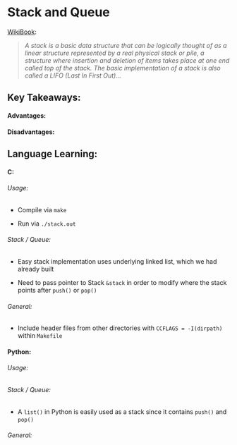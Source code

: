 # Stack and Queue

[WikiBook](https://en.wikibooks.org/wiki/Data_Structures/Stacks_and_Queues):


> *A stack is a basic data structure that can be logically thought of as a linear structure represented by a real physical stack or pile, a structure where insertion and deletion of items takes place at one end called top of the stack. The basic implementation of a stack is also called a LIFO (Last In First Out)...*


## Key Takeaways:

#### Advantages:

#### Disadvantages:

## Language Learning:

#### C:

###### Usage:

- Compile via `make`

- Run via `./stack.out`

###### Stack / Queue:

- Easy stack implementation uses underlying linked list, which we had already
  built

- Need to pass pointer to Stack `&stack` in order to modify where the stack
  points after `push()` or `pop()`

###### General:

- Include header files from other directories with `CCFLAGS = -I(dirpath)`
  within `Makefile`

#### Python:

###### Usage:

###### Stack / Queue:

- A `list()` in Python is easily used as a stack since it contains `push()` and
  `pop()`

###### General:

